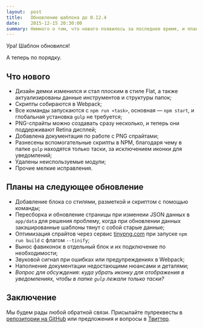 ```yaml
---
layout:  post
title:   Обновление шаблона до 0.12.4
date:    2015-12-15 20:30:00
summary: Немного о том, что нового появилось за последнее время, и планах на будущее
---
```


Ура! Шаблон обновился!

А теперь по порядку.

## Что нового

* Дизайн демки изменился и стал плоским в стиле Flat, а также актуализированы данные инструментов и структуры папок;
* Скрипты собираются в Webpack;
* Все команды запускаются с `npm run <task>`, основная — `npm start`, и глобальная установка `gulp` не требуется;
* PNG-спрайты можно создавать сразу несколько, и теперь они поддерживают Retina дисплей;
* Добавлена документация по работе с PNG спрайтами;
* Разнесены вспомогательные скрипты в NPM, благодаря чему в папке `gulp` находятся только таски, за исключением иконки для уведомлений;
* Удалены неиспользуемые модули;
* Прочие мелкие исправления.

## Планы на следующее обновление
* Добавление блока со стилями, разметкой и скриптом с помощью команды;
* Пересборка и обновление страницы при изменеии JSON данных в `app/data` для решения проблему, когда при обновлении данных закэшированные шаблоны тянут с собой старые данные;
* Оптимизация спрайтов через сервис [tinypng.com](https://tinypng.com/) при запуске `npm run build` с флагом `--tinify`;
* Вынос фавиконок в отдельный блок и их подключение по необходимости;
* Звуковой сигнал при ошибках или предупреждениях в Webpack;
* Наполнение документации недостающими нюансами и деталями;
* *Вопрос для обсуждения: куда убрать иконку для отображения в уведомлениях, чтобы в папке `gulp` лежали только таски?*

## Заключение
Мы будем рады любой обратной связи. Присылайте пулреквесты в [репозитории на GitHub](https://github.com/CSSSR/csssr-project-template) или предложения и вопросы в [Твиттер](https://twitter.com/csssr_dev).
